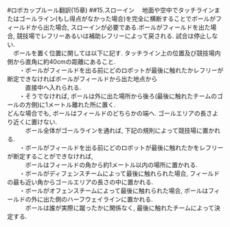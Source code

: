 #ロボカップルール翻訳(15章)
##15.スローイン
　地面や空中でタッチラインまたはゴールライン(もし得点がなかった場合)を完全に横断することでボールがフィールドから出た場合, スローインが必要である.ボールがフィールドを出た場合, 競技場でレフリーあるいは補助レフリーによって戻される. 
試合は停止しない.   
　ボールを置く位置に関しては以下に記す. タッチライン上の位置及び競技場内側から直角に約40cmの距離にあること.   
　　・ボールがフィールドを出る前にどのロボットが最後に触れたかレフリーが断定できなければボールがフィールドから出た地点から  
	　　　直接中へ入れられる.   
　　・そうでなければ, ボールは外に出た場所から後ろ(最後に触れたチームのゴールの方側)に1メートル離れた所に置く.   
	どんな場合でも, ボールはフィールドのどちらかの端へ. ゴールエリアの長さより近くに置けない.   
	　　　ボール全体がゴールラインを通れば, 下記の規則によって競技場に置かれる.   
　　・ボールがフィールドを出る前にどのロボットが最後に触れたかをレフリーが断定することができなければ,   
	　　　ボールはフィールドの角から約1メートル以内の場所に置かれる.   
　　・ボールがディフェンスチームによって最後に触れられた場合, フィールドの最も近い角からゴールエリアの長さの中に置かれる.   
　　・ボールがオフェンスチームによって最後に触れられた場合, ボールはフィールドの外に出た側のハーフウェイラインに置かれる.   
	　　　ボールは誰が実際に蹴ったかに関係なく, 最後に触れたチームによって決定する. 

